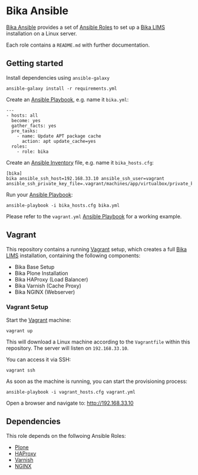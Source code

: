 # Bika Ansible

[Bika Ansible][6] provides a set of [Ansible Roles][7] to set up a
[Bika LIMS][1] installation on a Linux server.

Each role contains a `README.md` with further documentation.

## Getting started

Install dependencies using `ansible-galaxy`

    ansible-galaxy install -r requirements.yml

Create an [Ansible Playbook][9], e.g. name it `bika.yml`:

    ---
    - hosts: all
      become: yes
      gather_facts: yes
      pre_tasks:
        - name: Update APT package cache
          action: apt update_cache=yes
      roles:
        - role: bika

Create an [Ansible Inventory][8] file, e.g. name it `bika_hosts.cfg`:

    [bika]
    bika ansible_ssh_host=192.168.33.10 ansible_ssh_user=vagrant ansible_ssh_private_key_file=.vagrant/machines/app/virtualbox/private_key

Run your [Ansible Playbook][9]:

    ansible-playbook -i bika_hosts.cfg bika.yml

Please refer to the `vagrant.yml` [Ansible Playbook][9] for a working example.


## Vagrant

This repository contains a running [Vagrant][10] setup, which creates a full
[Bika LIMS][1] installation, containing the following components:

- Bika Base Setup
- Bika Plone Installation
- Bika HAProxy (Load Balancer)
- Bika Varnish (Cache Proxy)
- Bika NGINX (Webserver)

### Vagrant Setup

Start the [Vagrant][10] machine:

    vagrant up

This will download a Linux machine according to the `Vagrantfile` within this
repository. The server will listen on `192.168.33.10`.

You can access it via SSH:

    vagrant ssh

As soon as the machine is running, you can start the provisioning process:

    ansible-playbook -i vagrant_hosts.cfg vagrant.yml

Open a browser and navigate to: http://192.168.33.10


## Dependencies

This role depends on the follwoing Ansible Roles:

- [Plone](https://galaxy.ansible.com/plone/plone_server)
- [HAProxy](https://galaxy.ansible.com/geerlingguy/haproxy)
- [Varnish](https://galaxy.ansible.com/geerlingguy/varnish)
- [NGINX](https://galaxy.ansible.com/geerlingguy/nginx)



[1]: https://github.com/bikalabs/bika.lims/wiki "Bika LIMS"
[2]: https://plone.org "Plone"
[3]: https://galaxy.ansible.com "Ansible Galaxy"
[4]: https://github.com/plone/ansible.plone_server "Plone Server Role"
[5]: https://galaxy.ansible.com/plone/plone_server "Plone Server on Galaxy"
[6]: https://github.com/bikalabs/bika.ansible "Bika Ansible"
[7]: https://docs.ansible.com/ansible/playbooks_roles.html "Ansible Roles"
[8]: https://docs.ansible.com/ansible/intro_inventory.html "Ansible Inventory"
[9]: https://docs.ansible.com/ansible/playbooks.html "Ansible Playbooks"
[10]: https://www.vagrantup.com/docs/getting-started/ "Vagrant"
